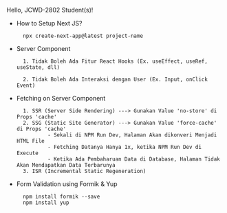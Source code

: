 Hello, JCWD-2802 Student(s)!

- How to Setup Next JS?

        npx create-next-app@latest project-name

- Server Component

        1. Tidak Boleh Ada Fitur React Hooks (Ex. useEffect, useRef, useState, dll)

        2. Tidak Boleh Ada Interaksi dengan User (Ex. Input, onClick Event)

- Fetching on Server Component

        1. SSR (Server Side Rendering) ---> Gunakan Value 'no-store' di Props 'cache'
        2. SSG (Static Site Generator) ---> Gunakan Value 'force-cache' di Props 'cache'
                - Sekali di NPM Run Dev, Halaman Akan dikonveri Menjadi HTML File
                - Fetching Datanya Hanya 1x, ketika NPM Run Dev di Execute
                - Ketika Ada Pembaharuan Data di Database, Halaman Tidak Akan Mendapatkan Data Terbarunya 
        3. ISR (Incremental Static Regeneration)

- Form Validation using Formik & Yup

        npm install formik --save
        npm install yup